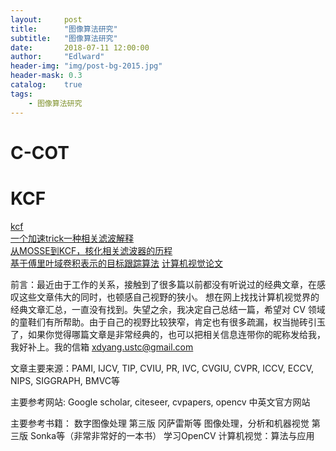 ```yaml
---
layout:     post
title:      "图像算法研究"
subtitle:   "图像算法研究"
date:       2018-07-11 12:00:00
author:     "Edlward"
header-img: "img/post-bg-2015.jpg"
header-mask: 0.3
catalog:    true
tags:
    - 图像算法研究
---
```



# C-COT

# KCF
[kcf](http://www.p-chao.com/2017-01-19/%E5%9B%BE%E5%83%8F%E8%B7%9F%E8%B8%AA%EF%BC%88%E5%9B%9B%EF%BC%89kcf%E7%AE%97%E6%B3%95/)   
[一个加速trick一种相关滤波解释](https://zhuanlan.zhihu.com/p/27914504)  
[从MOSSE到KCF，核化相关滤波器的历程](https://blog.csdn.net/yao1131/article/details/77700407?locationNum=10&fps=1)  
[基于傅里叶域卷积表示的目标跟踪算法](http://html.rhhz.net/BJHKHTDXXBZRB/20180118.htm)
[计算机视觉论文](https://blog.csdn.net/feitianhu213/article/details/44175113)  

前言：最近由于工作的关系，接触到了很多篇以前都没有听说过的经典文章，在感叹这些文章伟大的同时，也顿感自己视野的狭小。  想在网上找找计算机视觉界的经典文章汇总，一直没有找到。失望之余，我决定自己总结一篇，希望对 CV 领域的童鞋们有所帮助。由于自己的视野比较狭窄，肯定也有很多疏漏，权当抛砖引玉了，如果你觉得哪篇文章是非常经典的，也可以把相关信息连带你的昵称发给我，我好补上。我的信箱 xdyang.ustc@gmail.com 

 

文章主要来源：PAMI, IJCV, TIP, CVIU, PR, IVC, CVGIU, CVPR, ICCV, ECCV, NIPS, SIGGRAPH, BMVC等

主要参考网站: Google scholar, citeseer, cvpapers, opencv 中英文官方网站 

主要参考书籍： 
数字图像处理  第三版  冈萨雷斯等 
图像处理，分析和机器视觉  第三版  Sonka等（非常非常好的一本书） 
学习OpenCV 
计算机视觉：算法与应用 
